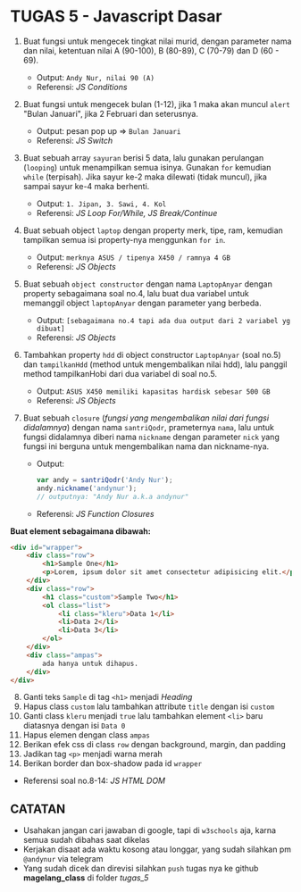 # TUGAS 5 - Javascript Dasar

1. Buat fungsi untuk mengecek tingkat nilai murid, dengan parameter nama dan nilai, ketentuan nilai A (90-100), B (80-89), C (70-79) dan D (60 - 69).
    - Output: `Andy Nur, nilai 90 (A)`
    - Referensi: _JS Conditions_

2. Buat fungsi untuk mengecek bulan (1-12), jika 1 maka akan muncul `alert` "Bulan Januari", jika 2 Februari dan seterusnya.
    - Output: pesan pop up => `Bulan Januari`
    - Referensi: _JS Switch_

3. Buat sebuah array `sayuran` berisi 5 data, lalu gunakan perulangan (`looping`) untuk menampilkan semua isinya. Gunakan `for` kemudian `while` (terpisah). Jika sayur ke-2 maka dilewati (tidak muncul), jika sampai sayur ke-4 maka berhenti.
    - Output: `1. Jipan, 3. Sawi, 4. Kol`
    - Referensi: _JS Loop For/While, JS Break/Continue_

4. Buat sebuah object `laptop` dengan property merk, tipe, ram, kemudian tampilkan semua isi property-nya menggunkan `for in`.
    - Output: `merknya ASUS / tipenya X450 / ramnya 4 GB`
    - Referensi: _JS Objects_

5. Buat sebuah `object constructor` dengan nama `LaptopAnyar`  dengan property sebagaimana soal no.4, lalu buat dua variabel untuk memanggil object `laptopAnyar` dengan parameter yang berbeda.
    - Output: `[sebagaimana no.4 tapi ada dua output dari 2 variabel yg dibuat]`
    - Referensi: _JS Objects_

6. Tambahkan property `hdd` di object constructor `LaptopAnyar` (soal no.5) dan `tampilkanHdd` (method untuk mengembalikan nilai hdd), lalu panggil method tampilkanHobi dari dua variabel di soal no.5.
    - Output: `ASUS X450 memiliki kapasitas hardisk sebesar 500 GB`
    - Referensi: _JS Objects_

7. Buat sebuah `closure` (_fungsi yang mengembalikan nilai dari fungsi didalamnya_) dengan nama `santriQodr`, prameternya `nama`, lalu untuk fungsi didalamnya diberi nama `nickname` dengan parameter `nick` yang fungsi ini berguna untuk mengembalikan nama dan nickname-nya.
    - Output: 
      ```javascript
      var andy = santriQodr('Andy Nur');
      andy.nickname('andynur');
      // outputnya: "Andy Nur a.k.a andynur"
      ```
    - Referensi: _JS Function Closures_

**Buat element sebagaimana dibawah:**
```html
<div id="wrapper">
    <div class="row">
        <h1>Sample One</h1>
        <p>Lorem, ipsum dolor sit amet consectetur adipisicing elit.</p>
    </div>
    <div class="row">
        <h1 class="custom">Sample Two</h1>
        <ol class="list">
            <li class="kleru">Data 1</li>
            <li>Data 2</li>
            <li>Data 3</li>
        </ol>
    </div>
    <div class="ampas">
        ada hanya untuk dihapus.
    </div>
</div>
```
8. Ganti teks `Sample` di tag `<h1>`  menjadi _Heading_
9. Hapus class `custom` lalu tambahkan attribute `title` dengan isi `custom`
10. Ganti class `kleru` menjadi `true` lalu tambahkan element `<li>` baru diatasnya dengan isi `Data 0`
11. Hapus elemen dengan class `ampas`
12. Berikan efek css di class `row` dengan background, margin, dan padding
13. Jadikan tag `<p>` menjadi warna merah
14. Berikan border dan box-shadow pada id `wrapper`

- Referensi soal no.8-14: _JS HTML DOM_

## CATATAN

- Usahakan jangan cari jawaban di google, tapi di `w3schools` aja, karna semua sudah dibahas saat dikelas
- Kerjakan disaat ada waktu kosong atau longgar, yang sudah silahkan pm `@andynur` via telegram
- Yang sudah dicek dan direvisi silahkan `push` tugas nya ke github **magelang_class** di folder *tugas_5*